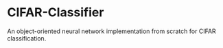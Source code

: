# CIFAR-Classifier
 An object-oriented neural network implementation from scratch for CIFAR classification.

